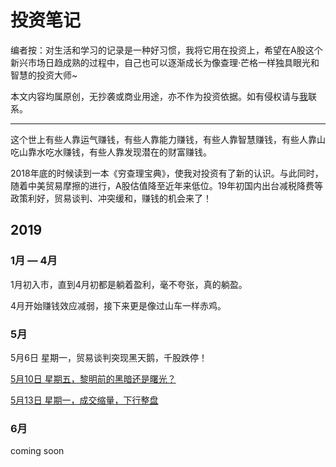 # 投资笔记



编者按：对生活和学习的记录是一种好习惯，我将它用在投资上，希望在A股这个新兴市场日趋成熟的过程中，自己也可以逐渐成长为像查理·芒格一样独具眼光和智慧的投资大师~

本文内容均属原创，无抄袭或商业用途，亦不作为投资依据。如有侵权请与[我](mailto:vipyangtuo@qq.com)联系。

---





这个世上有些人靠运气赚钱，有些人靠能力赚钱，有些人靠智慧赚钱，有些人靠山吃山靠水吃水赚钱，有些人靠发现潜在的财富赚钱。

2018年底的时候读到一本《穷查理宝典》，使我对投资有了新的认识。与此同时，随着中美贸易摩擦的进行，A股估值降至近年来低位。19年初国内出台减税降费等政策利好，贸易谈判、冲突缓和，赚钱的机会来了！



## 2019

### 1月 — 4月

1月初入市，直到4月初都是躺着盈利，毫不夸张，真的躺盈。

4月开始赚钱效应减弱，接下来更是像过山车一样赤鸡。

### 5月

5月6日 星期一，贸易谈判突现黑天鹅，千股跌停！

[5月10日 星期五，黎明前的黑暗还是曙光？](https://github.com/gdoggy/investment-diary/blob/master/2019/0511.md)

[5月13日 星期一，成交缩量，下行整盘](https://github.com/gdoggy/investment-diary/blob/master/2019/0513.md)

### 6月

coming soon

